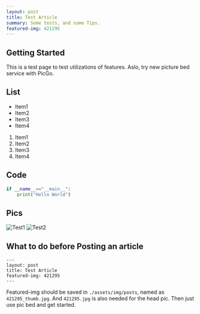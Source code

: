 ```yaml
---
layout: post
title: Test Article
summary: Some tests, and some Tips.
featured-img: 421295
---
```

## Getting Started
This is a test page to test utilizations of features.
Aslo, try new picture bed service with PicGo.
## List
- Item1
- Item2
- Item3
- Item4

1. Item1
2. Item2
3. Item3
4. Item4
## Code
```python
if __name__=="__main__":
    print("Hello World")
```
## Pics
![Test1](https://raw.githubusercontent.com/IRIDIUM-SUB/Picture-bed/main/img/421295.jpg)
![Test2](https://raw.githubusercontent.com/IRIDIUM-SUB/Picture-bed/main/img/city-7680x4320-light-night-river-4k-8k-18452.jpg)
## What to do before Posting an article
```
---
layout: post
title: Test Article
featured-img: 421295
---
```
Featured-img should be saved in `./assets/img/posts`, named as `421295_thumb.jpg`.
And `421295.jpg` is also needed for the head pic.
Then just use pic bed and get started.